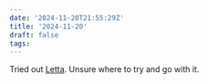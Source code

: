 ```yaml
---
date: '2024-11-20T21:55:29Z'
title: '2024-11-20'
draft: false
tags:
---
```


Tried out [Letta](https://github.com/letta-ai/letta).
Unsure where to try and go with it.
